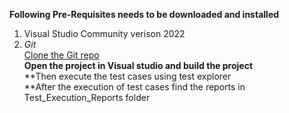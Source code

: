 ﻿**Following Pre-Requisites needs to be downloaded and installed**<br/>
 1. Visual Studio Community verison 2022 <br/>
 1. _Git_ <br/>
[Clone the Git repo](https://github.com/usamaisb/SamplePOCProject.git) <br />
**Open the project in Visual studio and build the project**<br />
**Then execute the test cases using test explorer<br />
**After the execution of test cases find the reports in Test_Execution_Reports folder <br />


